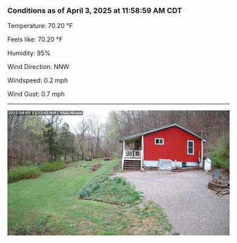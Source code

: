 ### Conditions as of April 3, 2025 at 11:58:59 AM CDT 

Temperature: 70.20 &deg;F

Feels like: 70.20 &deg;F

Humidity: 95%

Wind Direction: NNW

Windspeed: 0.2 mph

Wind Gust: 0.7 mph

---

<img src="./images/latest.jpeg"/>

